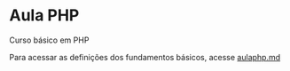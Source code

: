 # Aula PHP 
 Curso básico em PHP

Para acessar as definições dos fundamentos básicos, acesse [aulaphp.md](aulaphp.md)



#


